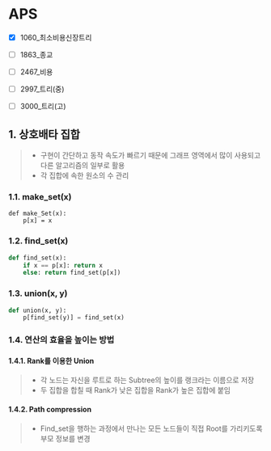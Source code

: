 # APS

- [x] 1060_최소비용신장트리
- [ ] 1863_종교
- [ ] 2467_비용
- [ ] 2997_트리(중)
- [ ] 3000_트리(고)



## 1. 상호배타 집합

> - 구현이 간단하고 동작 속도가 빠르기 때문에 그래프 영역에서 많이 사용되고 다른 알고리즘의 일부로 활용
> - 각 집합에 속한 원소의 수 관리

### 1.1. make_set(x)

```
def make_Set(x):
	p[x] = x
```



### 1.2. find_set(x)

```python
def find_set(x):
    if x == p[x]: return x
    else: return find_set(p[x])
```



### 1.3. union(x, y)

```python
def union(x, y):
    p[find_set(y)] = find_set(x)
```



### 1.4. 연산의 효율을 높이는 방법

#### 1.4.1. Rank를 이용한 Union

> - 각 노드는 자신을 루트로 하는 Subtree의 높이를 랭크라는 이름으로 저장
> - 두 집합을 합칠 때 Rank가 낮은 집합을 Rank가 높은 집합에 붙임



#### 1.4.2. Path compression

> - Find_set을 행하는 과정에서 만나는 모든 노드들이 직접 Root를 가리키도록 부모 정보를 변경



